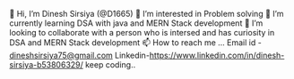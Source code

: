 👋 Hi, I’m Dinesh Sirsiya (@D1665)
👀 I’m interested in Problem solving 
🌱 I’m currently learning DSA with java and MERN Stack development 
💞️ I’m looking to collaborate with a person who is intersed and has curiosity in DSA and MERN Stack development 
📫 How to reach me ...
 Email id - dineshsirsiya75@gmail.com
 Linkedin-https://www.linkedin.com/in/dinesh-sirsiya-b53806329/
keep coding..

<!---
D1665/D1665 is a ✨ special ✨ repository because its `README.md` (this file) appears on your GitHub profile.
You can click the Preview link to take a look at your changes.
--->
